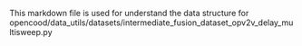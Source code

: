 This markdown file is used for understand the data structure for opencood/data_utils/datasets/intermediate_fusion_dataset_opv2v_delay_multisweep.py

